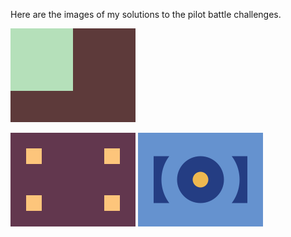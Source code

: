 Here are the images of my solutions to the pilot battle challenges.

![](images/001.png)

![](images/002.png)
![](images/003.png)
